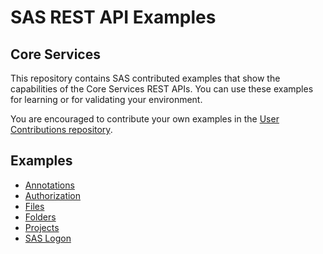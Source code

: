 # SAS REST API Examples

## Core Services

This repository contains SAS contributed examples that show the capabilities of the Core Services REST APIs. You can use these examples for learning or for validating your environment.

You are encouraged to contribute your own examples in the [User Contributions repository](User_and_Aggregated_Samples).

## Examples

* [Annotations](CoreServices/annotations.md)
* [Authorization](CoreServices/authorization.md)
* [Files](CoreServices/files.md)
* [Folders](CoreServices/folders.md)
* [Projects](CoreServices/projects.md)
* [SAS Logon](CoreServices/sasLogon.md)